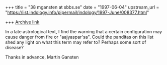 +++
title = "38 mgansten at sbbs.se"
date = "1997-06-04"
upstream_url = "https://list.indology.info/pipermail/indology/1997-June/008377.html"

+++
[Archive link](https://list.indology.info/pipermail/indology/1997-June/008377.html)

In a late astrological text, I find the warning that a certain configuration
may cause danger from fire or "aajyaspar'sa". Could the panditas on this
list shed any light on what this term may refer to? Perhaps some sort of
disease?

Thanks in advance,
Martin Gansten





